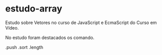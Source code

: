 # estudo-array
Estudo sobre Vetores no curso de JavaScript e EcmaScript do Curso em Vídeo. 

No estudo foram destacados os comando.

.push
.sort
.length
